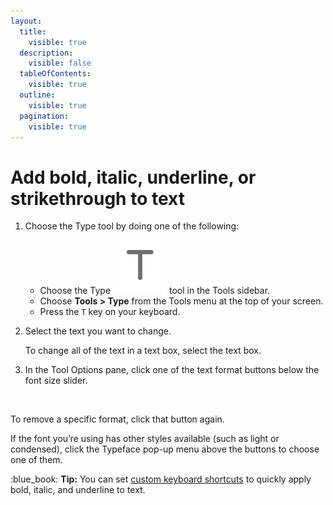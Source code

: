 ```yaml
---
layout:
  title:
    visible: true
  description:
    visible: false
  tableOfContents:
    visible: true
  outline:
    visible: true
  pagination:
    visible: true
---
```


# Add bold, italic, underline, or strikethrough to text

1. Choose the Type tool by doing one of the following:
   * Choose the Type <img src="../.gitbook/assets/Type.png" alt="" data-size="line"> tool in the Tools sidebar.
   * Choose **Tools > Type** from the Tools menu at the top of your screen.
   * Press the `T` key on your keyboard.
2.  Select the text you want to change.

    To change all of the text in a text box, select the text box. 
3. In the Tool Options pane, click one of the text format buttons below the font size slider.

<div align="left">

<img src="https://help.pixelmator.com/pixelmator-pro/3.5/assets/English/1624798406000.png" alt="" width="375">

</div>

To remove a specific format, click that button again.

If the font you’re using has other styles available (such as light or condensed), click the Typeface pop-up menu above the buttons to choose one of them.

:blue\_book: **Tip:** You can set [custom keyboard shortcuts](../pixelmator-pro-keyboard-shortcuts/customize-keyboard-shortcuts.md) to quickly apply bold, italic, and underline to text.
